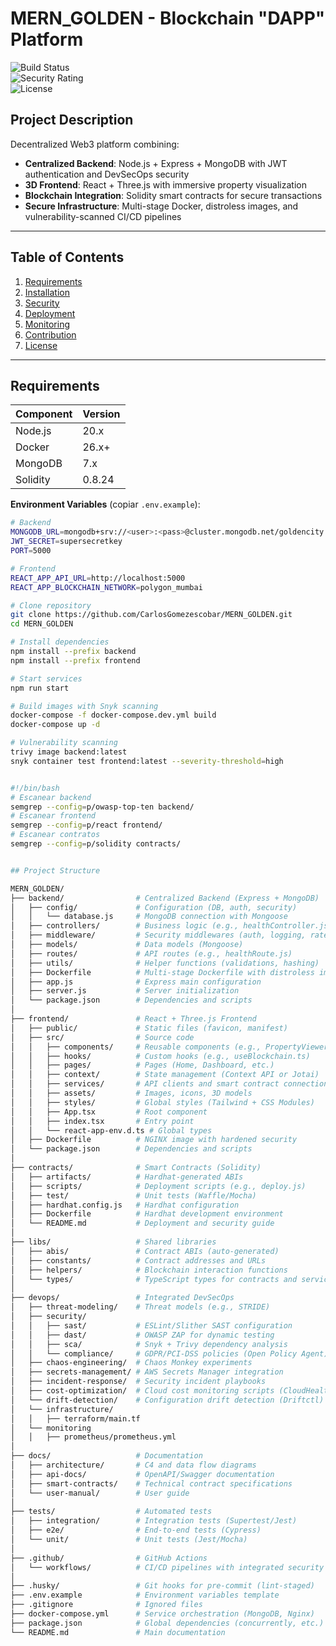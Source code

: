 # MERN_GOLDEN - Blockchain "DAPP" Platform 
![Build Status](https://github.com/CarlosGomezescobar/MERN_GOLDEN/actions/workflows/ci-cd.yml/badge.svg )  
![Security Rating](https://snyk.io/test/github/CarlosGomezescobar/MERN_GOLDEN/badge.svg )  
![License](https://img.shields.io/badge/license-MIT-green )

## Project Description  
Decentralized Web3 platform combining:  
- **Centralized Backend**: Node.js + Express + MongoDB with JWT authentication and DevSecOps security 
- **3D Frontend**: React + Three.js with immersive property visualization  
- **Blockchain Integration**: Solidity smart contracts for secure transactions 
- **Secure Infrastructure**: Multi-stage Docker, distroless images, and vulnerability-scanned CI/CD pipelines

---

## Table of Contents 
1. [Requirements](#requirements)  
2. [Installation](#installation)  
3. [Security](#security)  
4. [Deployment](#deployment)  
5. [Monitoring](#monitoring)  
6. [Contribution](#contribution)  
7. [License](#license)  

---

## Requirements  
| Component  | Version |  
|------------|---------|  
| Node.js    | 20.x    |  
| Docker     | 26.x+   |  
| MongoDB    | 7.x     |  
| Solidity   | 0.8.24  | 


**Environment Variables** (copiar `.env.example`):  
```bash
# Backend
MONGODB_URL=mongodb+srv://<user>:<pass>@cluster.mongodb.net/goldencity  
JWT_SECRET=supersecretkey  
PORT=5000  

# Frontend
REACT_APP_API_URL=http://localhost:5000  
REACT_APP_BLOCKCHAIN_NETWORK=polygon_mumbai  

# Clone repository
git clone https://github.com/CarlosGomezescobar/MERN_GOLDEN.git  
cd MERN_GOLDEN  

# Install dependencies
npm install --prefix backend
npm install --prefix frontend  

# Start services
npm run start  

# Build images with Snyk scanning
docker-compose -f docker-compose.dev.yml build  
docker-compose up -d  

# Vulnerability scanning
trivy image backend:latest  
snyk container test frontend:latest --severity-threshold=high  


#!/bin/bash
# Escanear backend
semgrep --config=p/owasp-top-ten backend/
# Escanear frontend
semgrep --config=p/react frontend/
# Escanear contratos
semgrep --config=p/solidity contracts/


## Project Structure

MERN_GOLDEN/
├── backend/                # Centralized Backend (Express + MongoDB)
│   ├── config/             # Configuration (DB, auth, security)
│   │   └── database.js     # MongoDB connection with Mongoose
│   ├── controllers/        # Business logic (e.g., healthController.js)
│   ├── middleware/         # Security middlewares (auth, logging, rate-limiting)
│   ├── models/             # Data models (Mongoose)
│   ├── routes/             # API routes (e.g., healthRoute.js)
│   ├── utils/              # Helper functions (validations, hashing)
│   ├── Dockerfile          # Multi-stage Dockerfile with distroless image
│   ├── app.js              # Express main configuration
│   ├── server.js           # Server initialization
│   └── package.json        # Dependencies and scripts
│
├── frontend/               # React + Three.js Frontend
│   ├── public/             # Static files (favicon, manifest)
│   ├── src/                # Source code
│   │   ├── components/     # Reusable components (e.g., PropertyViewer.jsx)
│   │   ├── hooks/          # Custom hooks (e.g., useBlockchain.ts)
│   │   ├── pages/          # Pages (Home, Dashboard, etc.)
│   │   ├── context/        # State management (Context API or Jotai)
│   │   ├── services/       # API clients and smart contract connections
│   │   ├── assets/         # Images, icons, 3D models
│   │   ├── styles/         # Global styles (Tailwind + CSS Modules)
│   │   ├── App.tsx         # Root component
│   │   ├── index.tsx       # Entry point
│   │   └── react-app-env.d.ts # Global types
│   ├── Dockerfile          # NGINX image with hardened security
│   └── package.json        # Dependencies and scripts
│
├── contracts/              # Smart Contracts (Solidity)
│   ├── artifacts/          # Hardhat-generated ABIs
│   ├── scripts/            # Deployment scripts (e.g., deploy.js)
│   ├── test/               # Unit tests (Waffle/Mocha)
│   ├── hardhat.config.js   # Hardhat configuration
│   ├── Dockerfile          # Hardhat development environment
│   └── README.md           # Deployment and security guide
│
├── libs/                   # Shared libraries
│   ├── abis/               # Contract ABIs (auto-generated)
│   ├── constants/          # Contract addresses and URLs
│   ├── helpers/            # Blockchain interaction functions
│   └── types/              # TypeScript types for contracts and services
│
├── devops/                 # Integrated DevSecOps
│   ├── threat-modeling/    # Threat models (e.g., STRIDE)
│   ├── security/
│   │   ├── sast/           # ESLint/Slither SAST configuration
│   │   ├── dast/           # OWASP ZAP for dynamic testing
│   │   ├── sca/            # Snyk + Trivy dependency analysis
│   │   └── compliance/     # GDPR/PCI-DSS policies (Open Policy Agent)
│   ├── chaos-engineering/  # Chaos Monkey experiments
│   ├── secrets-management/ # AWS Secrets Manager integration
│   ├── incident-response/  # Security incident playbooks
│   ├── cost-optimization/  # Cloud cost monitoring scripts (CloudHealth)
│   └── drift-detection/    # Configuration drift detection (Driftctl)
│   └── infrastructure/
│   │   ├── terraform/main.tf
│   └── monitoring
│   │   ├── prometheus/prometheus.yml
│
├── docs/                   # Documentation
│   ├── architecture/       # C4 and data flow diagrams
│   ├── api-docs/           # OpenAPI/Swagger documentation
│   ├── smart-contracts/    # Technical contract specifications
│   └── user-manual/        # User guide
│
├── tests/                  # Automated tests
│   ├── integration/        # Integration tests (Supertest/Jest)
│   ├── e2e/                # End-to-end tests (Cypress)
│   └── unit/               # Unit tests (Jest/Mocha)
│
├── .github/                # GitHub Actions
│   └── workflows/          # CI/CD pipelines with integrated security
│
├── .husky/                 # Git hooks for pre-commit (lint-staged)
├── .env.example            # Environment variables template
├── .gitignore              # Ignored files
├── docker-compose.yml      # Service orchestration (MongoDB, Nginx)
├── package.json            # Global dependencies (concurrently, etc.)
└── README.md               # Main documentation